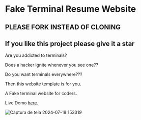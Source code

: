 # Fake Terminal Resume Website

## PLEASE FORK INSTEAD OF CLONING

## If you like this project please give it a star

Are you addicted to terminals?

Does a hacker ignite whenever you see one??

Do you want terminals everywhere???

Then this website template is for you.

A Fake terminal website for coders.

Live Demo [here](https://github.com/almeida-pf/Fake_Terminal/blob/main/FakeTerminal.png).

![Captura de tela 2024-07-18 153319](https://github.com/user-attachments/assets/cd911511-0b51-4beb-b921-cdb98b5774ac)
